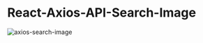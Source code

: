 # React-Axios-API-Search-Image

![axios-search-image](https://github.com/huseyinaydinn/Axios-API-Search-Image/assets/100160834/c73cc0bf-4428-4760-81f5-3c86d59d0f03)
